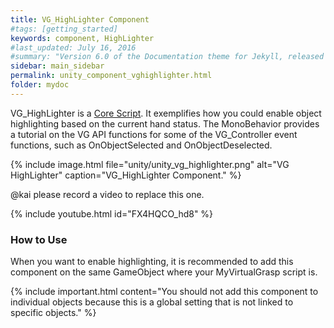 ```yaml
---
title: VG_HighLighter Component
#tags: [getting_started]
keywords: component, HighLighter
#last_updated: July 16, 2016
#summary: "Version 6.0 of the Documentation theme for Jekyll, released July 4, 2016, implements relative links so you can view the files offline or on any server without configuring urls and baseurls. Additionally, you can store pages in subdirectories. Templates for alerts and images are available."
sidebar: main_sidebar
permalink: unity_component_vghighlighter.html
folder: mydoc
---
```


VG_HighLighter is a <a href="#" data-toggle="tooltip" data-original-title="{{site.data.glossary.CoreScript}}">Core Script</a>.
It exemplifies how you could enable object highlighting based on the current hand status. 
The MonoBehavior provides a tutorial on the VG API functions for some of the VG_Controller event functions, 
such as OnObjectSelected and OnObjectDeselected.

{% include image.html file="unity/unity_vg_highlighter.png" alt="VG HighLighter" caption="VG_HighLighter Component." %}


@kai please record a video to replace this one.

{% include youtube.html id="FX4HQCO_hd8" %}

### How to Use

When you want to enable highlighting, it is recommended to add this component on the same GameObject where your MyVirtualGrasp script is.

{% include important.html content="You should not add this component to individual objects because this is a global setting that is not linked to specific objects." %}
